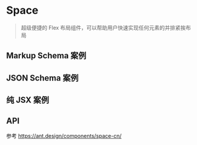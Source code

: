 # Space

> 超级便捷的 Flex 布局组件，可以帮助用户快速实现任何元素的并排紧挨布局

## Markup Schema 案例

<code src="../demos/space/Markup.zh-CN.tsx"></code>

## JSON Schema 案例

<code src="../demos/space/Schema.zh-CN.tsx"></code>

## 纯 JSX 案例

<code src="../demos/space/PureJsx.zh-CN.tsx"></code>

## API

参考 <https://ant.design/components/space-cn/>
